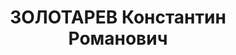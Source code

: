 ---
title: ЗОЛОТАРЕВ Константин Романович
description: "Род. в 1890, Варшавская губ., дер. Воля, русский, обр.: высшее, член\
  \ ВКП(б) (бывший член ППС (левица)). Проживал: Москва, ул. 1-я Брестская, д. 60,\
  \ кв. 8. Находился в резерве Гл. управления ГВФ, полковник \n  Арестован 26.08.1937.\
  \ Обв. в участии в террористической шпионско-вредительской организации. Приговор:\
  \ ВК ВС СССР, 02.12.1937 – ВМН. Расстрелян 02.12.1937, г.Москва. \n  Реабилитирован\
  \ ГВП РФ февраль 1992"
---
